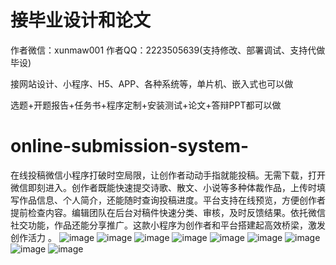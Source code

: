# 接毕业设计和论文
作者微信：xunmaw001  作者QQ：2223505639(支持修改、部署调试、支持代做毕设)

接网站设计、小程序、H5、APP、各种系统等，单片机、嵌入式也可以做

选题+开题报告+任务书+程序定制+安装测试+论文+答辩PPT都可以做
# online-submission-system-
在线投稿微信小程序打破时空局限，让创作者动动手指就能投稿。无需下载，打开微信即刻进入。创作者既能快速提交诗歌、散文、小说等多种体裁作品，上传时填写作品信息、个人简介，还能随时查询投稿进度。平台支持在线预览，方便创作者提前检查内容。编辑团队在后台对稿件快速分类、审核，及时反馈结果。依托微信社交功能，作品还能分享推广。这款小程序为创作者和平台搭建起高效桥梁，激发创作活力 。
![image](https://github.com/user-attachments/assets/7d6f8542-cb96-401a-96f5-a9b5089f1a0e)
![image](https://github.com/user-attachments/assets/4022662f-d1f5-47a1-974d-21e448193d6b)
![image](https://github.com/user-attachments/assets/f9b93237-7d91-4f5e-a04b-f13dcb04b716)
![image](https://github.com/user-attachments/assets/5c5d8b68-21c2-462a-a393-a19a27630b0e)
![image](https://github.com/user-attachments/assets/4479376c-a534-406e-b183-ce2b7b7e63f1)
![image](https://github.com/user-attachments/assets/2c692bba-b1be-437e-9a73-44c6da34d956)
![image](https://github.com/user-attachments/assets/3322a6fe-46d5-432d-bd5d-1aeaee9430f5)
![image](https://github.com/user-attachments/assets/02c17f21-f325-493e-9503-e4b5d5ba2f82)
![image](https://github.com/user-attachments/assets/24d48a60-ccfc-4db4-83b3-072faecfc99d)
